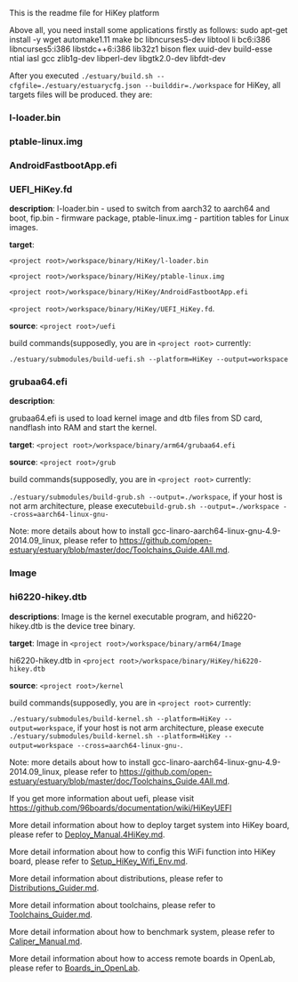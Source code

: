 This is the readme file for HiKey platform

Above all, you need install some applications firstly as follows:
sudo apt-get install -y wget automake1.11 make bc libncurses5-dev libtool li
bc6:i386 libncurses5:i386 libstdc++6:i386 lib32z1 bison flex uuid-dev build-esse
ntial iasl gcc zlib1g-dev libperl-dev libgtk2.0-dev libfdt-dev

After you executed `./estuary/build.sh --cfgfile=./estuary/estuarycfg.json --builddir=./workspace` for HiKey, all targets files will be produced. they are:

### l-loader.bin
### ptable-linux.img 
### AndroidFastbootApp.efi 
### UEFI_HiKey.fd

**description**: l-loader.bin - used to switch from aarch32 to aarch64 and boot, fip.bin - firmware package, ptable-linux.img - partition tables for Linux images. 

**target**:
 
`<project root>/workspace/binary/HiKey/l-loader.bin`

`<project root>/workspace/binary/HiKey/ptable-linux.img`

`<project root>/workspace/binary/HiKey/AndroidFastbootApp.efi`

`<project root>/workspace/binary/HiKey/UEFI_HiKey.fd`.

**source**: `<project root>/uefi`

build commands(supposedly, you are in `<project root>` currently:

`./estuary/submodules/build-uefi.sh --platform=HiKey --output=workspace`

### grubaa64.efi 

**description**: 

grubaa64.efi is used to load kernel image and dtb files from SD card, nandflash into RAM and start the kernel.
    
**target**: `<project root>/workspace/binary/arm64/grubaa64.efi`

**source**: `<project root>/grub`

build commands(supposedly, you are in `<project root>` currently:

`./estuary/submodules/build-grub.sh --output=./workspace`, if your host is not arm architecture, please execute`build-grub.sh --output=./workspace --cross=aarch64-linux-gnu-`

Note: more details about how to install gcc-linaro-aarch64-linux-gnu-4.9-2014.09_linux, please refer to https://github.com/open-estuary/estuary/blob/master/doc/Toolchains_Guide.4All.md.

### Image 
### hi6220-hikey.dtb 

**descriptions**: Image is the kernel executable program, and hi6220-hikey.dtb is the device tree binary.

**target**: 
Image in `<project root>/workspace/binary/arm64/Image`

hi6220-hikey.dtb in `<project root>/workspace/binary/HiKey/hi6220-hikey.dtb`

**source**: `<project root>/kernel`

build commands(supposedly, you are in `<project root>` currently:

`./estuary/submodules/build-kernel.sh --platform=HiKey --output=workspace`, if your host is not arm architecture, please execute `./estuary/submodules/build-kernel.sh --platform=HiKey --output=workspace --cross=aarch64-linux-gnu-`.

Note: more details about how to install gcc-linaro-aarch64-linux-gnu-4.9-2014.09_linux, please refer to https://github.com/open-estuary/estuary/blob/master/doc/Toolchains_Guide.4All.md.

If you get more information about uefi, please visit https://github.com/96boards/documentation/wiki/HiKeyUEFI

More detail information about how to deploy target system into HiKey board, please refer to [Deploy_Manual.4HiKey.md](https://github.com/open-estuary/estuary/blob/master/doc/Deploy_Manual.4HiKey.md).

More detail information about how to config this WiFi function into HiKey board, please refer to [Setup_HiKey_Wifi_Env.md](https://github.com/open-estuary/estuary/blob/master/doc/Setup_HiKey_WiFi_Env.4HiKey.md).

More detail information about distributions, please refer to [Distributions_Guider.md](https://github.com/open-estuary/estuary/blob/master/doc/Distributions_Guide.4All.md).

More detail information about toolchains, please refer to [Toolchains_Guider.md](https://github.com/open-estuary/estuary/blob/master/doc/Toolchains_Guide.4All.md).

More detail information about how to benchmark system, please refer to [Caliper_Manual.md](https://github.com/open-estuary/estuary/blob/master/doc/Caliper_Manual.4All.md).

More detail information about how to access remote boards in OpenLab, please refer to [Boards_in_OpenLab](http://open-estuary.org/accessing-boards-in-open-lab/).
